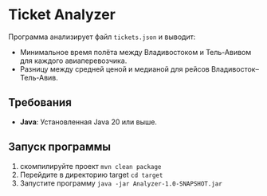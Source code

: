 # Ticket Analyzer

Программа анализирует файл `tickets.json` и выводит:
- Минимальное время полёта между Владивостоком и Тель-Авивом для каждого авиаперевозчика.
- Разницу между средней ценой и медианой для рейсов Владивосток–Тель-Авив.

## Требования
- **Java**: Установленная Java 20 или выше.
## Запуск программы
1) скомпилируйте проект
```mvn clean package```
2) Перейдите в директорию target
```cd target```
3) Запустите программу
```java -jar Analyzer-1.0-SNAPSHOT.jar```
